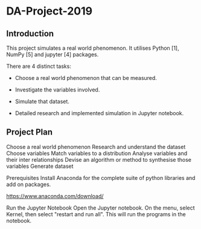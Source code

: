 # DA-Project-2019

## Introduction
This project simulates a real world phenomenon.  It utilises Python [1], NumPy [5] and jupyter [4] packages. 

There are 4 distinct tasks:

- Choose a real world phenomenon that can be measured.

- Investigate the variables involved.

- Simulate that dataset.

- Detailed research and implemented simulation in Jupyter notebook.

## Project Plan
Choose a real world phenomenon
Research and understand the dataset
Choose variables 
Match variables to a distribution
Analyse variables and their inter relationships
Devise an algorithm or method to synthesise those variables
Generate dataset

Prerequisites
Install Anaconda for the complete suite of python libraries and add on packages.

https://www.anaconda.com/download/

Run the Jupyter Notebook
Open the Jupyter notebook.
On the menu, select Kernel, then select "restart and run all". This will run the programs in the notebook.